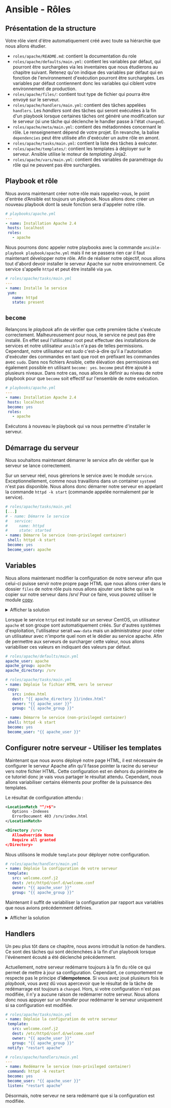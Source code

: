 # Ansible - Rôles

## Présentation de la structure

Votre rôle vient d'être automatiquement créé avec toute sa hiérarchie que nous allons étudier.

* `roles/apache/README.md`: contient la documentation du role
* `roles/apache/defaults/main.yml`: contient les variables par défaut, qui pourront être surchargées via les inventaires que nous étudierons au chapitre suivant. Retenez qu'on indique des variables par défaut qui en fonction de l'environnement d'exécution pourront être surchargées. Les variables par défaut contiennent donc les variables qui ciblent votre environnement de production.
* `roles/apache/files/`: contient tout type de fichier qui pourra être envoyé sur le serveur.
* `roles/apache/handlers/main.yml`: contient des tâches appelées `handlers`. Les *handlers* sont des tâches qui seront exécutées à la fin d'un playbook lorsque certaines tâches ont généré une modification sur le serveur (si une tâche qui déclenche le handler passe à l'état `changed`).
* `roles/apache/meta/main.yml`: contient des métadonnées concernant le rôle. Le renseignement dépend de votre projet. En revanche, la balise `dependencies` peut être utilisée afin d'exécuter un autre rôle en amont.
* `roles/apache/tasks/main.yml`: contient la liste des tâches à exécuter.
* `roles/apache/templates/`: contient les templates à déployer sur le serveur. Ansible utilise le moteur de *templating* Jinja2.
* `roles/apache/vars/main.yml`: contient des variables de paramétrage du rôle qui ne peuvent pas être surchargées.

## Playbook et rôle

Nous avons maintenant créer notre rôle mais rappelez-vous, le point d'entrée d’Ansible est toujours un playbook.
Nous allons donc créer un nouveau playbook dont la seule fonction sera d'appeler notre rôle.

```yaml
# playbooks/apache.yml
---
- name: Installation Apache 2.4
 hosts: localhost
 roles:
   - apache
```

Nous pourrons donc appeler notre playbooks avec la commande `ansible-playbook playbook/apache.yml` mais il ne se passera rien car il faut maintenant développer notre rôle.
Afin de réaliser notre objectif, nous allons tout d'abord devoir installer le serveur Apache sur notre environnement. Ce service s'appelle `httpd` et peut être installé via `yum`.

```yaml
# roles/apache/tasks/main.yml
---
- name: Installe le service
 yum:
   name: httpd
   state: present
```

## `become`

Relançons le *playbook* afin de vérifier que cette première tâche s'exécute correctement.
Malheureusement pour nous, le service ne peut pas être installé. En effet seul l'utilisateur root peut effectuer des installations de services et notre utilisateur `ansible` n'a pas de telles permissions.
Cependant, notre utilisateur est *sudo* c'est-à-dire qu'il a l'autorisation d'exécuter des commandes en tant que root en préfixant les commandes avec `sudo`.
Dans nos fichiers Ansible, cette élévation des permissions est également possible en utilisant `become: yes`.
`become` peut être ajouté à plusieurs niveaux. Dans notre cas, nous allons le définir au niveau de notre playbook pour que `become` soit effectif sur l'ensemble de notre exécution.

```yaml
# playbooks/apache.yml
---
- name: Installation Apache 2.4
 hosts: localhost
 become: yes
 roles:
   - apache
```

Exécutons à nouveau le playbook qui va nous permettre d'installer le serveur.

## Démarrage du serveur

Nous souhaitons maintenant démarrer le service afin de vérifier que le serveur se lance correctement.

Sur un serveur réel, nous gérerions le service avec le module `service`.
Exceptionnellement, comme nous travaillons dans un container `systemd` n'est pas disponible.
Nous allons donc démarrer notre serveur en appelant la commande `httpd -k start` (commande appelée normalement par le service).

```yaml
# roles/apache/tasks/main.yml
[...]
# - name: Démarre le service
#   service:
#     name: httpd
#     state: started
- name: Démarre le service (non-privileged container)
 shell: httpd -k start
 become: yes
 become_user: apache
```

## Variables

Nous allons maintenant modifier la configuration de notre serveur afin que celui-ci puisse servir notre propre page HTML que nous allons créer dans le dossier `files` de notre rôle puis nous allons ajouter une tâche qui va le copier sur notre serveur dans /srv/
Pour ce faire, vous pouvez utiliser le module [copy](https://docs.ansible.com/ansible/2.9/modules/copy_module.html).

<details>
 <summary>Afficher la solution</summary>

```yaml
# roles/apache/tasks/main.yml
- name: Déploie le fichier HTML vers le serveur
 copy:
   src: index.html
   dest: /srv/index.html
   owner: apache
   group: apache
```
</details>

Lorsque le service `httpd` est installé sur un serveur CentOS, un utilisateur `apache` et son groupe sont automatiquement créés. Sur d'autres systèmes d'exploitation, l'utilisateur serait `www-data` mais un administrateur pour créer un utilisateur avec n'importe quel nom et le dédier au service apache.
Afin de permettre aux serveurs de surcharger cette valeur, nous allons variabiliser ces valeurs en indiquant des valeurs par défaut.

```yaml
# roles/apache/defaults/main.yml
apache_user: apache
apache_group: apache
apache_directory: /srv

# roles/apache/tasks/main.yml
- name: Déploie le fichier HTML vers le serveur
 copy:
   src: index.html
   dest: "{{ apache_directory }}/index.html"
   owner: "{{ apache_user }}"
   group: "{{ apache_group }}"

- name: Démarre le service (non-privileged container)
 shell: httpd -k start
 become: yes
 become_user: "{{ apache_user }}"
```

## Configurer notre serveur - Utiliser les templates

Maintenant que nous avons déployé notre page HTML, il est nécessaire de configurer le serveur Apache afin qu'il fasse pointer la racine du serveur vers notre fichier HTML.
Cette configuration est en dehors du périmètre de ce tutoriel donc je vais vous partager le résultat attendu. Cependant, nous allons variabiliser certains éléments pour profiter de la puissance des templates.

Le résultat de configuration attendu :

```xml
<LocationMatch "^/+$">
   Options -Indexes
   ErrorDocument 403 /srv/index.html
</LocationMatch>

<Directory /srv>
   AllowOverride None
   Require all granted
</Directory>
```

Nous utilisons le module `template` pour déployer notre configuration.

```yaml
# roles/apache/handlers/main.yml
- name: Déploie la configuration de votre serveur
 template:
   src: welcome.conf.j2
   dest: /etc/httpd/conf.d/welcome.conf
   owner: "{{ apache_user }}"
   group: "{{ apache_group }}"
```

Maintenant il suffit de variabiliser la configuration par rapport aux variables que nous avions précédemment définies.

<details>
 <summary>Afficher la solution</summary>

```xml
{{ ansible_managed | comment }}

<LocationMatch "^/+$">
   Options -Indexes
   ErrorDocument 403 {{ apache_directory }}/index.html
</LocationMatch>

<Directory {{ apache_directory }}>
   AllowOverride None
   Require all granted
</Directory>
```

Rien d'impressionnant, nous avons juste remplacé les valeurs en dur par des variables de substitution. A noter cependant la première ligne du fichier `{{ ansible_managed | comment }}` qui permet d'indiquer en commentaire un texte configurable globalement dans Ansible. Considéré comme un bonne pratique, il permet d'indiquer aux administrateurs du serveur que le fichier est géré par Ansible et que toute modification qu'ils effectuaient à la main serait perdue lors du prochain déploiement via Ansible.

</details>

## Handlers

Un peu plus tôt dans ce chapitre, nous avons introduit la notion de handlers. Ce sont des tâches qui sont déclenchées à la fin d'un playbook lorsque l'événement écouté a été déclenché précédemment.

Actuellement, notre serveur redémarre toujours à la fin du rôle ce qui permet de mettre à jour sa configuration. Cependant, ce comportement ne respecte pas le principe d'**idempotence**.
Si vous avez joué plusieurs fois le *playbook*, vous avez dû vous apercevoir que le résultat de la tâche de redémarrage est toujours a `changed`. Hors, si votre configuration n'est pas modifiée, il n'y a aucune raison de redémarrer notre serveur.
Nous allons donc nous appuyer sur un *handler* pour redémarrer le serveur uniquement si sa configuration est modifiée.

```yaml
# roles/apache/tasks/main.yml
- name: Déploie la configuration de votre serveur
 template:
   src: welcome.conf.j2
   dest: /etc/httpd/conf.d/welcome.conf
   owner: "{{ apache_user }}"
   group: "{{ apache_group }}"
 notify: "restart apache"

# roles/apache/handlers/main.yml
---
- name: Redémarre le service (non-privileged container)
 command: httpd -k restart
 become: yes
 become_user: "{{ apache_user }}"
 listen: "restart apache"
```

Désormais, notre serveur ne sera redémarré que si la configuration est modifiée.
